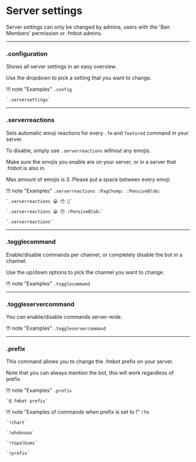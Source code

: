 # Server settings    

Server settings can only be changed by admins, users with the 'Ban Members' permission or .fmbot admins.

---

### .configuration

Shows all server settings in an easy overview.

Use the dropdown to pick a setting that you want to change.

!!! note "Examples"
    `.config`

    `.serversettings`

---
### .serverreactions

Sets automatic emoji reactions for every `.fm` and `featured` command in your server.

To disable, simply use `.serverreactions` without any emojis.

Make sure the emojis you enable are on your server, or in a server that .fmbot is also in.

Max amount of emojis is 3. Please put a space between every emoji.

!!! note "Examples"
    `.serverreactions :PagChomp: :PensiveBlob:`

    `.serverreactions 😀 😯 🥵`

    `.serverreactions 😀 😯 :PensiveBlob:`

    `.serverreactions`

---   
### .togglecommand

Enable/disable commands per channel, or completely disable the bot in a channel.

Use the up/down options to pick the channel you want to change.

!!! note "Examples"
    `.togglecommand`

---        
### .toggleservercommand

You can enable/disable commands server-wide.

!!! note "Examples"
    `.toggleservercommand`

---   

### .prefix

This command allows you to change the .fmbot prefix on your server.

Note that you can always mention the bot, this will work regardless of prefix.

!!! note "Examples"
    `.prefix`

    `@.fmbot prefix`

    
!!! note "Examples of commands when prefix is set to !"
    `!fm`

    `!chart`

    `!whoknows`
    
    `!topalbums`
    
    `!prefix`

<script async src="https://pagead2.googlesyndication.com/pagead/js/adsbygoogle.js?client=ca-pub-5817610257612647"
     crossorigin="anonymous"></script>
<!-- In-docs -->
<ins class="adsbygoogle"
     style="display:block"
     data-ad-client="ca-pub-5817610257612647"
     data-ad-slot="9031186671"
     data-ad-format="auto"
     data-full-width-responsive="true"></ins>
<script>
     (adsbygoogle = window.adsbygoogle || []).push({});
</script>